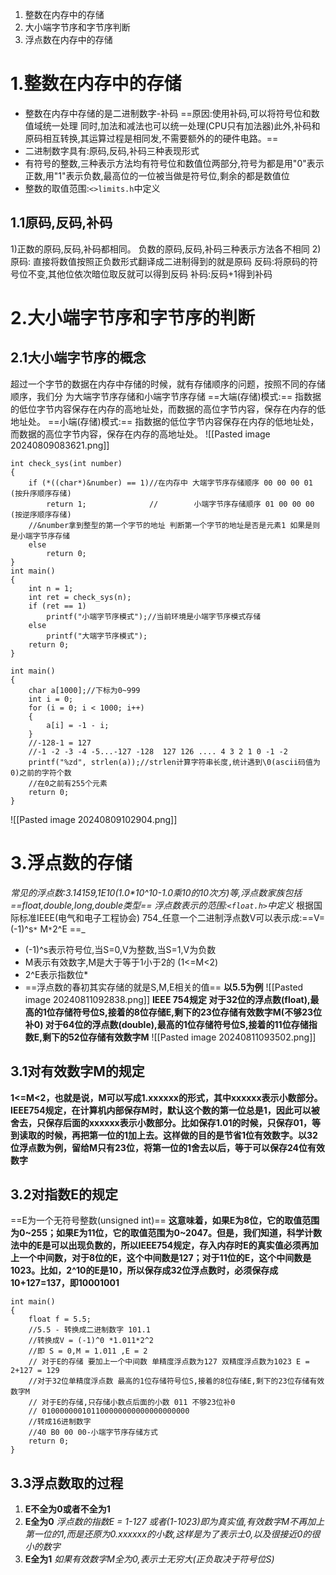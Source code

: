 1. 整数在内存中的存储
2. 大小端字节序和字节序判断
3. 浮点数在内存中的存储


# 1.整数在内存中的存储
* 整数在内存中存储的是二进制数字-补码
==原因:使用补码,可以将符号位和数值域统一处理
同时,加法和减法也可以统一处理(CPU只有加法器)此外,补码和原码相互转换,其运算过程是相同发,不需要额外的的硬件电路。==
* 二进制数字具有:原码,反码,补码三种表现形式
* 有符号的整数,三种表示方法均有符号位和数值位两部分,符号为都是用"0"表示正数,用"1"表示负数,最高位的一位被当做是符号位,剩余的都是数值位
* 整数的取值范围:`<>limits.h`中定义

## 1.1原码,反码,补码
1)正数的原码,反码,补码都相同。
   负数的原码,反码,补码三种表示方法各不相同
 2)原码: 直接将数值按照正负数形式翻译成二进制得到的就是原码
反码:将原码的符号位不变,其他位依次暗位取反就可以得到反码
补码:反码+1得到补码

# 2.大小端字节序和字节序的判断

## 2.1大小端字节序的概念
超过一个字节的数据在内存中存储的时候，就有存储顺序的问题，按照不同的存储顺序，我们分
为大端字节序存储和小端字节序存储
==大端(存储)模式:== 指数据的低位字节内容保存在内存的高地址处，而数据的高位字节内容，保存在内存的低地址处。
==小端(存储)模式:== 指数据的低位字节内容保存在内存的低地址处，而数据的高位字节内容，保存在内存的高地址处。
![[Pasted image 20240809083621.png]]

```
int check_sys(int number)
{
	if (*((char*)&number) == 1)//在内存中 大端字节序存储顺序 00 00 00 01 (按升序顺序存储)
		return 1;              //        小端字节序存储顺序 01 00 00 00 (按逆序顺序存储)
	//&number拿到整型的第一个字节的地址 判断第一个字节的地址是否是元素1 如果是则是小端字节序存储
	else
		return 0;
}
int main()
{
	int n = 1;
	int ret = check_sys(n);
	if (ret == 1)
		printf("小端字节序模式");//当前环境是小端字节序模式存储
	else
		printf("大端字节序模式");
	return 0;
}
```

```
int main()
{
	char a[1000];//下标为0~999
	int i = 0;
	for (i = 0; i < 1000; i++)
	{
		a[i] = -1 - i;
	}
	//-128-1 = 127
	//-1 -2 -3 -4 -5...-127 -128  127 126 .... 4 3 2 1 0 -1 -2
	printf("%zd", strlen(a));//strlen计算字符串长度,统计遇到\0(ascii码值为0)之前的字符个数
	//在0之前有255个元素
	return 0;
}
```
![[Pasted image 20240809102904.png]]

# 3.浮点数的存储
_常见的浮点数:3.14159,1E10(1.0*10^10-1.0乘10的10次方)等,浮点数家族包括==float,double,long,double类型==
浮点数表示的范围:`<float.h>`中定义_
根据国际标准IEEE(电气和电子工程协会) 754_任意一个二进制浮点数V可以表示成:==V=(-1)^s`*` M`*`2^E ==_
* (-1)^s表示符号位,当S=0,V为整数,当S=1,V为负数
* M表示有效数字,M是大于等于1小于2的  (1<=M<2)
* 2^E表示指数位*
* ==浮点数的春初其实存储的就是S,M,E相关的值==
**以5.5为例**
![[Pasted image 20240811092838.png]]
**IEEE 754规定
对于32位的浮点数(float),最高的1位存储符号位S,接着的8位存储E,剩下的23位存储有效数字M(不够23位补0)
对于64位的浮点数(double),最高的1位存储符号位S,接着的11位存储指数E,剩下的52位存储有效数字M**
![[Pasted image 20240811093502.png]]

## 3.1对有效数字M的规定
**1<=M<2，也就是说，M可以写成1.xxxxxx的形式，其中xxxxxx表示小数部分。
IEEE754规定，在计算机内部保存M时，默认这个数的第一位总是1，因此可以被舍去，只保存后面的xxxxxx表示小数部分。比如保存1.01的时候，只保存01，等到读取的时候，再把第一位的1加上去。这样做的目的是节省1位有效数字。以32位浮点数为例，留给M只有23位，将第一位的1舍去以后，等于可以保存24位有效数字**

## 3.2对指数E的规定
==E为一个无符号整数(unsigned int)==
**这意味着，如果E为8位，它的取值范围为0~255；如果E为11位，它的取值范围为0~2047。但是，我们知道，科学计数法中的E是可以出现负数的，所以IEEE754规定，存入内存时E的真实值必须再加上一个中间数，对于8位的E，这个中间数是127；对于11位的E，这个中间数是1023。比如，2^10的E是10，所以保存成32位浮点数时，必须保存成10+127=137，即10001001**

```
int main()
{
	float f = 5.5;
	//5.5 - 转换成二进制数字 101.1
	//转换成V = (-1)^0 *1.011*2^2
	//即 S = 0,M = 1.011 ,E = 2
	// 对于E的存储 要加上一个中间数 单精度浮点数为127 双精度浮点数为1023 E = 2+127 = 129
	//对于32位单精度浮点数 最高的1位存储符号位S,接着的8位存储E,剩下的23位存储有效数字M
	// 对于E的存储,只存储小数点后面的小数 011 不够23位补0
	// 010000000101100000000000000000000
	//转成16进制数字
	//40 B0 00 00-小端字节序存储方式
	return 0;
}
```

## 3.3浮点数取的过程
1) **E不全为0或者不全为1**
2) **E全为0**
_浮点数的指数E = 1-127 或者(1-1023)即为真实值,有效数字M不再加上第一位的1,而是还原为0.xxxxxx的小数,这样是为了表示士0,以及很接近0的很小的数字_
3) **E全为1**
_如果有效数字M全为0,表示士无穷大(正负取决于符号位S)_


 
